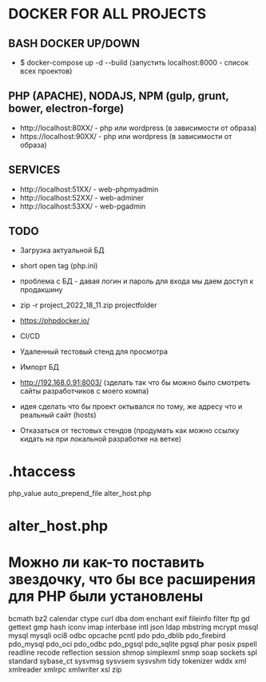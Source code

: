 # DOCKER FOR ALL PROJECTS

## BASH DOCKER UP/DOWN
- $ docker-compose up -d --build (запустить localhost:8000 - список всех проектов)

## PHP (APACHE), NODAJS, NPM (gulp, grunt, bower, electron-forge)
- http://localhost:80XX/ - php или wordpress (в зависимости от образа)
- https://localhost:90XX/ - php или wordpress (в зависимости от образа)

## SERVICES
- http://localhost:51XX/ - web-phpmyadmin
- http://localhost:52XX/ - web-adminer
- http://localhost:53XX/ - web-pgadmin

## TODO
- Загрузка актуальной БД
- short open tag (php.ini)
- проблема с БД - давая логин и пароль для входа мы даем доступ к продакшину
- zip -r project_2022_18_11.zip projectfolder
- https://phpdocker.io/
- CI/CD
- Удаленный тестовый стенд для просмотра
- Импорт БД

- http://192.168.0.91:8003/ (зделать так что бы можно было смотреть сайты разработчиков с моего компа)
- идея сделать что бы проект октывался по тому, же адресу что и реальный сайт (hosts)
- Отказаться от тестовых стендов (продумать как можно ссылку кидать на при локальной разработке на ветке)

# .htaccess
php_value auto_prepend_file alter_host.php

# alter_host.php
<?php
    $_SERVER['HTTP_HOST'] = 'anotherdomain.com';
?>

# Можно ли как-то поставить звездочку, что бы все расширения для PHP были установлены
bcmath bz2 calendar ctype curl dba dom enchant exif fileinfo filter ftp gd gettext gmp hash iconv imap interbase intl json ldap mbstring mcrypt mssql mysql mysqli oci8 odbc opcache pcntl pdo pdo_dblib pdo_firebird pdo_mysql pdo_oci pdo_odbc pdo_pgsql pdo_sqlite pgsql phar posix pspell readline recode reflection session shmop simplexml snmp soap sockets spl standard sybase_ct sysvmsg sysvsem sysvshm tidy tokenizer wddx xml xmlreader xmlrpc xmlwriter xsl zip
